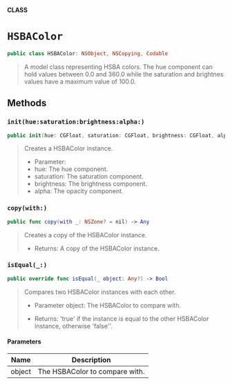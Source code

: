 **CLASS**

# `HSBAColor`

```swift
public class HSBAColor: NSObject, NSCopying, Codable
```

> A model class representing HSBA colors. The hue component can hold values between 0.0 and 360.0 while the saturation and brightnes values have a maximum value of 100.0.

## Methods
### `init(hue:saturation:brightness:alpha:)`

```swift
public init(hue: CGFloat, saturation: CGFloat, brightness: CGFloat, alpha: CGFloat)
```

> Creates a HSBAColor instance.
>
> - Parameter:
> - hue: The hue component.
> - saturation: The saturation component.
> - brightness: The brightness component.
> - alpha: The opacity component.

### `copy(with:)`

```swift
public func copy(with _: NSZone? = nil) -> Any
```

> Creates a copy of the HSBAColor instance.
>
> - Returns: A copy of the HSBAColor instance.

### `isEqual(_:)`

```swift
public override func isEqual(_ object: Any?) -> Bool
```

> Compares two HSBAColor instances with each other.
>
> - Parameter object: The HSBAColor to compare with.
>
> - Returns: 'true' if the instance is equal to the other HSBAColor instance, otherwise 'false''.

#### Parameters

| Name | Description |
| ---- | ----------- |
| object | The HSBAColor to compare with. |